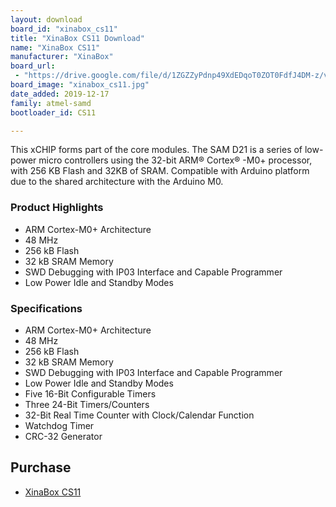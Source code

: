 ```yaml
---
layout: download
board_id: "xinabox_cs11"
title: "XinaBox CS11 Download"
name: "XinaBox CS11"
manufacturer: "XinaBox"
board_url:
 - "https://drive.google.com/file/d/1ZGZZyPdnp49XdEDqoT0ZOT0FdfJ4DM-z/view"
board_image: "xinabox_cs11.jpg"
date_added: 2019-12-17
family: atmel-samd
bootloader_id: CS11

---
```


This xCHIP forms part of the core modules. The SAM D21 is a series of low-power micro controllers using the 32-bit ARM® Cortex® -M0+ processor, with 256 KB Flash and 32KB of SRAM. Compatible with Arduino platform due to the shared architecture with the Arduino M0.

### Product Highlights

* ARM Cortex-M0+ Architecture
* 48 MHz
* 256 kB Flash
* 32 kB SRAM Memory
* SWD Debugging with IP03 Interface and Capable Programmer
* Low Power Idle and Standby Modes

### Specifications

* ARM Cortex-M0+ Architecture
* 48 MHz
* 256 kB Flash
* 32 kB SRAM Memory
* SWD Debugging with IP03 Interface and Capable Programmer
* Low Power Idle and Standby Modes
* Five 16-Bit Configurable Timers
* Three 24-Bit Timers/Counters
* 32-Bit Real Time Counter with Clock/Calendar Function
* Watchdog Timer
* CRC-32 Generator

## Purchase
* [XinaBox CS11](https://xinabox.cc/products/cs11?_pos=1&_sid=8a988d61c&_ss=r)
